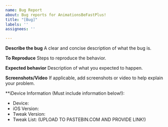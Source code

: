 ```yaml
---
name: Bug Report
about: Bug reports for AnimationsBeFastPlus!
title: "[Bug]"
labels: ''
assignees: ''

---
```


**Describe the bug**
A clear and concise description of what the bug is.

**To Reproduce**
Steps to reproduce the behavior.

**Expected behavior**
Description of what you expected to happen.

**Screenshots/Video**
If applicable, add screenshots or video to help explain your problem.

**iDevice Information (Must include information below!):
 - Device: 
 - iOS Version: 
 - Tweak Version:
 - Tweak List: (UPLOAD TO PASTEBIN.COM AND PROVIDE LINK!)
